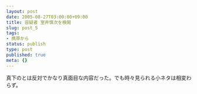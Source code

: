 ```yaml
---
layout: post
date: 2005-08-27T03:00:00+09:00
title: 容疑者 室井慎次を検閲
slug: post_5
tags:
- 携帯から
status: publish
type: post
published: true
meta: {}
---
```

<div class="caption">真下のとは反対でかなり真面目な内容だった。でも時々見られる小ネタは相変わらず。
</div>
<div class="photo"></div>
